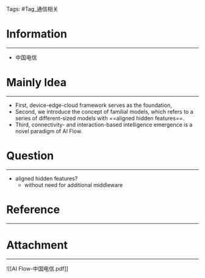 Tags: #Tag_通信相关 
# Information
---
- 中国电信

# Mainly Idea
---
- First, device-edge-cloud framework serves as the foundation,
- Second, we introduce the concept of familial models, which refers to a series of different-sized models with ==aligned hidden features==. 
- Third, connectivity- and interaction-based intelligence emergence is a novel paradigm of AI Flow.
# Question
---
- aligned hidden features?
	- without need for additional middleware

# Reference
---


# Attachment
---
![[AI Flow-中国电信.pdf]]